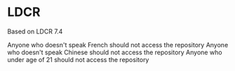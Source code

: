 # LDCR

Based on LDCR 7.4

Anyone who doesn't speak French should not access the repository
Anyone who doesn't speak Chinese should not access the repository
Anyone who under age of 21 should not access the repository

